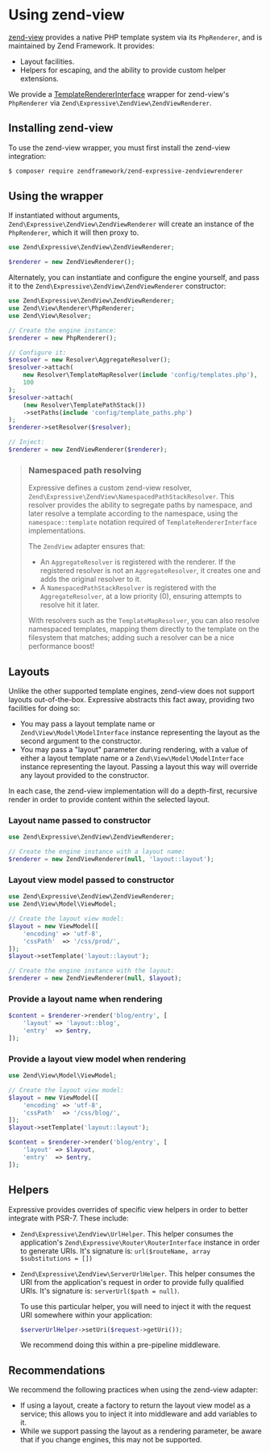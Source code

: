 # Using zend-view

[zend-view](https://github.com/zendframework/zend-view) provides a native PHP
template system via its `PhpRenderer`, and is maintained by Zend Framework. It
provides:

- Layout facilities.
- Helpers for escaping, and the ability to provide custom helper extensions.

We provide a [TemplateRendererInterface](interface.md) wrapper for zend-view's
`PhpRenderer` via `Zend\Expressive\ZendView\ZendViewRenderer`.

## Installing zend-view

To use the zend-view wrapper, you must first install the zend-view integration:

```bash
$ composer require zendframework/zend-expressive-zendviewrenderer
```

## Using the wrapper

If instantiated without arguments, `Zend\Expressive\ZendView\ZendViewRenderer` will create
an instance of the `PhpRenderer`, which it will then proxy to.

```php
use Zend\Expressive\ZendView\ZendViewRenderer;

$renderer = new ZendViewRenderer();
```

Alternately, you can instantiate and configure the engine yourself, and pass it
to the `Zend\Expressive\ZendView\ZendViewRenderer` constructor:

```php
use Zend\Expressive\ZendView\ZendViewRenderer;
use Zend\View\Renderer\PhpRenderer;
use Zend\View\Resolver;

// Create the engine instance:
$renderer = new PhpRenderer();

// Configure it:
$resolver = new Resolver\AggregateResolver();
$resolver->attach(
    new Resolver\TemplateMapResolver(include 'config/templates.php'),
    100
);
$resolver->attach(
    (new Resolver\TemplatePathStack())
    ->setPaths(include 'config/template_paths.php')
);
$renderer->setResolver($resolver);

// Inject:
$renderer = new ZendViewRenderer($renderer);
```

> ### Namespaced path resolving
>
> Expressive defines a custom zend-view resolver,
> `Zend\Expressive\ZendView\NamespacedPathStackResolver`. This resolver
> provides the ability to segregate paths by namespace, and later resolve a
> template according to the namespace, using the `namespace::template` notation
> required of `TemplateRendererInterface` implementations.
>
> The `ZendView` adapter ensures that:
>
> - An `AggregateResolver` is registered with the renderer. If the registered
>   resolver is not an `AggregateResolver`, it creates one and adds the original
>   resolver to it.
> - A `NamespacedPathStackResolver` is registered with the `AggregateResolver`, at
>   a low priority (0), ensuring attempts to resolve hit it later.
>
> With resolvers such as the `TemplateMapResolver`, you can also resolve
> namespaced templates, mapping them directly to the template on the filesystem
> that matches; adding such a resolver can be a nice performance boost!

## Layouts

Unlike the other supported template engines, zend-view does not support layouts
out-of-the-box. Expressive abstracts this fact away, providing two facilities
for doing so:

- You may pass a layout template name or `Zend\View\Model\ModelInterface`
  instance representing the layout as the second argument to the constructor.
- You may pass a "layout" parameter during rendering, with a value of either a
  layout template name or a `Zend\View\Model\ModelInterface`
  instance representing the layout. Passing a layout this way will override any
  layout provided to the constructor.

In each case, the zend-view implementation will do a depth-first, recursive
render in order to provide content within the selected layout.

### Layout name passed to constructor

```php
use Zend\Expressive\ZendView\ZendViewRenderer;

// Create the engine instance with a layout name:
$renderer = new ZendViewRenderer(null, 'layout::layout');
```

### Layout view model passed to constructor

```php
use Zend\Expressive\ZendView\ZendViewRenderer;
use Zend\View\Model\ViewModel;

// Create the layout view model:
$layout = new ViewModel([
    'encoding' => 'utf-8',
    'cssPath'  => '/css/prod/',
]);
$layout->setTemplate('layout::layout');

// Create the engine instance with the layout:
$renderer = new ZendViewRenderer(null, $layout);
```

### Provide a layout name when rendering

```php
$content = $renderer->render('blog/entry', [
    'layout' => 'layout::blog',
    'entry'  => $entry,
]);
```

### Provide a layout view model when rendering

```php
use Zend\View\Model\ViewModel;

// Create the layout view model:
$layout = new ViewModel([
    'encoding' => 'utf-8',
    'cssPath'  => '/css/blog/',
]);
$layout->setTemplate('layout::layout');

$content = $renderer->render('blog/entry', [
    'layout' => $layout,
    'entry'  => $entry,
]);
```

## Helpers

Expressive provides overrides of specific view helpers in order to better
integrate with PSR-7. These include:

- `Zend\Expressive\ZendView\UrlHelper`. This helper consumes the
  application's `Zend\Expressive\Router\RouterInterface` instance in order
  to generate URIs. It's signature is:
  `url($routeName, array $substitutions = [])`
- `Zend\Expressive\ZendView\ServerUrlHelper`. This helper consumes the
  URI from the application's request in order to provide fully qualified URIs.
  It's signature is: `serverUrl($path = null)`.

  To use this particular helper, you will need to inject it with the request URI
  somewhere within your application:

  ```php
  $serverUrlHelper->setUri($request->getUri());
  ```

  We recommend doing this within a pre-pipeline middleware.

## Recommendations

We recommend the following practices when using the zend-view adapter:

- If using a layout, create a factory to return the layout view model as a
  service; this allows you to inject it into middleware and add variables to it.
- While we support passing the layout as a rendering parameter, be aware that if
  you change engines, this may not be supported.
